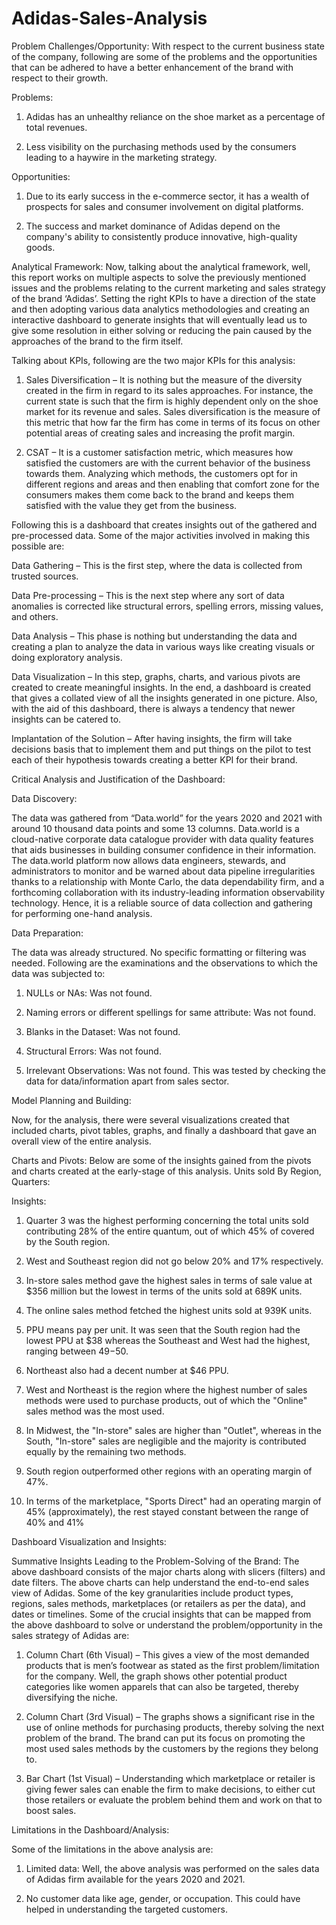 # Adidas-Sales-Analysis

Problem Challenges/Opportunity:
With respect to the current business state of the company, following are some of the problems and the opportunities that can be adhered to have a better enhancement of the brand with respect to their growth.

Problems:

1. Adidas has an unhealthy reliance on the shoe market as a percentage of total revenues.

2. Less visibility on the purchasing methods used by the consumers leading to a haywire in the marketing strategy.


Opportunities:

1. Due to its early success in the e-commerce sector, it has a wealth of prospects for sales and consumer involvement on digital platforms.

2. The success and market dominance of Adidas depend on the company's ability to consistently produce innovative, high-quality goods.


Analytical Framework:
Now, talking about the analytical framework, well, this report works on multiple aspects to solve the previously mentioned issues and the problems relating to the current marketing and sales strategy of the brand ‘Adidas’. Setting the right KPIs to have a direction of the state and then adopting various data analytics methodologies and creating an interactive dashboard to generate insights that will eventually lead us to give some resolution in either solving or reducing the pain caused by the approaches of the brand to the firm itself.  

Talking about KPIs, following are the two major KPIs for this analysis:

1. Sales Diversification – It is nothing but the measure of the diversity created in the firm in regard to its sales approaches. For instance, the current state is such that the firm is highly dependent only on the shoe market for its revenue and sales. Sales diversification is the measure of this metric that how far the firm has come in terms of its focus on other potential areas of creating sales and increasing the profit margin.

2. CSAT – It is a customer satisfaction metric, which measures how satisfied the customers are with the current behavior of the business towards them. Analyzing which methods, the customers opt for in different regions and areas and then enabling that comfort zone for the consumers makes them come back to the brand and keeps them satisfied with the value they get from the business.

Following this is a dashboard that creates insights out of the gathered and pre-processed data. Some of the major activities involved in making this possible are:

Data Gathering – This is the first step, where the data is collected from trusted sources.

Data Pre-processing – This is the next step where any sort of data anomalies is corrected like structural errors, spelling errors, missing values, and others.

Data Analysis – This phase is nothing but understanding the data and creating a plan to analyze the data in various ways like creating visuals or doing exploratory analysis.

Data Visualization – In this step, graphs, charts, and various pivots are created to create meaningful insights. In the end, a dashboard is created that gives a collated view of all the insights generated in one picture. Also, with the aid of this dashboard, there is always a tendency that newer insights can be catered to.

Implantation of the Solution – After having insights, the firm will take decisions basis that to implement them and put things on the pilot to test each of their hypothesis towards creating a better KPI for their brand.


Critical Analysis and Justification of the Dashboard:

Data Discovery: 

The data was gathered from “Data.world” for the years 2020 and 2021 with around 10 thousand data points and some 13 columns. Data.world is a cloud-native corporate data catalogue provider with data quality features that aids businesses in building consumer confidence in their information. The data.world platform now allows data engineers, stewards, and administrators to monitor and be warned about data pipeline irregularities thanks to a relationship with Monte Carlo, the data dependability firm, and a forthcoming collaboration with its industry-leading information observability technology. Hence, it is a reliable source of data collection and gathering for performing one-hand analysis.

Data Preparation: 

The data was already structured. No specific formatting or filtering was needed. Following are the examinations and the observations to which the data was subjected to:

1.	NULLs or NAs: Was not found.

2.	Naming errors or different spellings for same attribute: Was not found.

3.	Blanks in the Dataset: Was not found.

4.	Structural Errors: Was not found.

5.	Irrelevant Observations: Was not found. This was tested by checking the data for data/information apart from sales sector.


Model Planning and Building: 

Now, for the analysis, there were several visualizations created that included charts, pivot tables, graphs, and finally a dashboard that gave an overall view of the entire analysis.

Charts and Pivots: Below are some of the insights gained from the pivots and charts created at the early-stage of this analysis.
Units sold By Region, Quarters:

Insights:

1.	Quarter 3 was the highest performing concerning the total units sold contributing 28% of the entire quantum, out of which 45% of covered by the South region.

2.	West and Southeast region did not go below 20% and 17% respectively.

3.	In-store sales method gave the highest sales in terms of sale value at $356 million but the lowest in terms of the units sold at 689K units.

4.	The online sales method fetched the highest units sold at 939K units.

5.	PPU means pay per unit. It was seen that the South region had the lowest PPU at $38 whereas the Southeast and West had the highest, ranging between $49-$50.

6.	Northeast also had a decent number at $46 PPU.

7.	West and Northeast is the region where the highest number of sales methods were used to purchase products, out of which the "Online" sales method was the most used.

8.	In Midwest, the "In-store" sales are higher than "Outlet", whereas in the South, "In-store" sales are negligible and the majority is contributed equally by the remaining two methods.

9.	South region outperformed other regions with an operating margin of 47%.

10.	In terms of the marketplace, "Sports Direct" had an operating margin of 45% (approximately), the rest stayed constant between the range of 40% and 41%


Dashboard Visualization and Insights:

Summative Insights Leading to the Problem-Solving of the Brand: The above dashboard consists of the major charts along with slicers (filters) and date filters. The above charts can help understand the end-to-end sales view of Adidas. Some of the key granularities include product types, regions, sales methods, marketplaces (or retailers as per the data), and dates or timelines. Some of the crucial insights that can be mapped from the above dashboard to solve or understand the problem/opportunity in the sales strategy of Adidas are:

1.	Column Chart (6th Visual) – This gives a view of the most demanded products that is men’s footwear as stated as the first problem/limitation for the company. Well, the graph shows other potential product categories like women apparels that can also be targeted, thereby diversifying the niche.

2.	Column Chart (3rd Visual) – The graphs shows a significant rise in the use of online methods for purchasing products, thereby solving the next problem of the brand. The brand can put its focus on promoting the most used sales methods by the customers by the regions they belong to.

3.	Bar Chart (1st Visual) – Understanding which marketplace or retailer is giving fewer sales can enable the firm to make decisions, to either cut those retailers or evaluate the problem behind them and work on that to boost sales.


Limitations in the Dashboard/Analysis:

Some of the limitations in the above analysis are:

1.	Limited data: Well, the above analysis was performed on the sales data of Adidas firm available for the years 2020 and 2021.

2.	No customer data like age, gender, or occupation. This could have helped in understanding the targeted customers.
